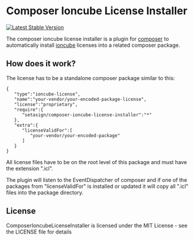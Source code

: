 # Composer Ioncube License Installer

[![Latest Stable Version](https://img.shields.io/packagist/v/setasign/composer-ioncube-license-installer.svg)](https://packagist.org/packages/setasign/composer-ioncube-license-installer)

The composer ioncube license installer is a plugin for [composer](https://getcomposer.org/) to automatically install [ioncube](https://www.ioncube.com/) licenses into a related composer package. 


## How does it work?
The license has to be a standalone composer package similar to this:
```composer
{ 
   "type":"ioncube-license",
   "name":"your-vendor/your-encoded-package-license",
   "license":"proprietary",
   "require":{ 
      "setasign/composer-ioncube-license-installer":"*"
   },
   "extra":{ 
      "licenseValidFor":[ 
         "your-vendor/your-encoded-package"
      ]
   }
}
```
All license files have to be on the root level of this package and must have the extension ".icl".

The plugin will listen to the EventDispatcher of composer and if one of the packages from "licenseValidFor" is installed or updated it will copy all ".icl" files into the package directory.



## License
ComposerIoncubeLicenseInstaller is licensed under the MIT License - see the LICENSE file for details
